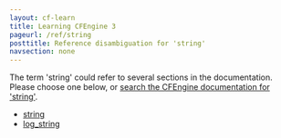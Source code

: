 ```yaml
---
layout: cf-learn
title: Learning CFEngine 3
pageurl: /ref/string
posttitle: Reference disambiguation for 'string'
navsection: none
---
```


The term 'string' could refer to several sections in the documentation. Please choose one below, or
[search the CFEngine documentation for 'string'](http://cfengine.com/docs/3.5/search.html?q=string).

- [string](http://cfengine.com/docs/3.5/reference-promise-types-vars.html#string)
- [log_string](http://cfengine.com/docs/3.5/reference-promise-types.html#log_string)

